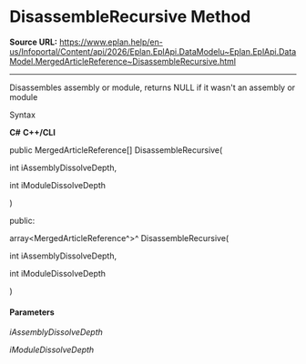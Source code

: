 # DisassembleRecursive Method

**Source URL:** https://www.eplan.help/en-us/Infoportal/Content/api/2026/Eplan.EplApi.DataModelu~Eplan.EplApi.DataModel.MergedArticleReference~DisassembleRecursive.html

---

Disassembles assembly or module, returns NULL if it wasn't an assembly or module

Syntax

**C#**
**C++/CLI**


public MergedArticleReference[] DisassembleRecursive( 

   int iAssemblyDissolveDepth,

   int iModuleDissolveDepth

)

public:

array<MergedArticleReference^>^ DisassembleRecursive( 

   int iAssemblyDissolveDepth,

   int iModuleDissolveDepth

)


#### Parameters

*iAssemblyDissolveDepth*


*iModuleDissolveDepth*
